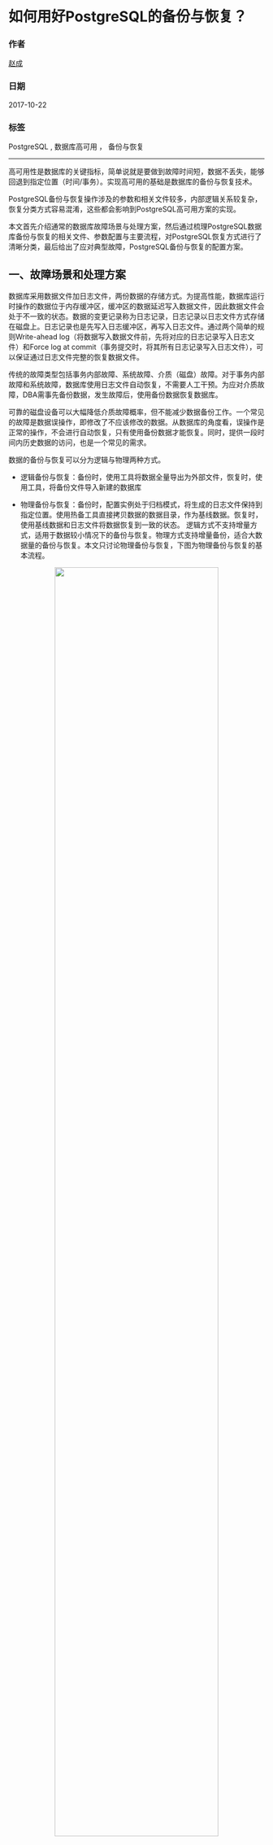 # 如何用好PostgreSQL的备份与恢复？

### 作者
[赵成](https://github.com/ChengXiaoZ)

### 日期               
2017-10-22

### 标签              
PostgreSQL , 数据库高可用 ， 备份与恢复

----

高可用性是数据库的关键指标，简单说就是要做到故障时间短，数据不丢失，能够回退到指定位置（时间/事务）。实现高可用的基础是数据库的备份与恢复技术。
  
PostgreSQL备份与恢复操作涉及的参数和相关文件较多，内部逻辑关系较复杂，恢复分类方式容易混淆，这些都会影响到PostgreSQL高可用方案的实现。

本文首先介绍通常的数据库故障场景与处理方案，然后通过梳理PostgreSQL数据库备份与恢复的相关文件、参数配置与主要流程，对PostgreSQL恢复方式进行了清晰分类，最后给出了应对典型故障，PostgreSQL备份与恢复的配置方案。

## 一、故障场景和处理方案
数据库采用数据文件加日志文件，两份数据的存储方式。为提高性能，数据库运行时操作的数据位于内存缓冲区，缓冲区的数据延迟写入数据文件，因此数据文件会处于不一致的状态。数据的变更记录称为日志记录，日志记录以日志文件方式存储在磁盘上。日志记录也是先写入日志缓冲区，再写入日志文件。通过两个简单的规则Write-ahead log（将数据写入数据文件前，先将对应的日志记录写入日志文件）和Force log at commit（事务提交时，将其所有日志记录写入日志文件），可以保证通过日志文件完整的恢复数据文件。

传统的故障类型包括事务内部故障、系统故障、介质（磁盘）故障。对于事务内部故障和系统故障，数据库使用日志文件自动恢复，不需要人工干预。为应对介质故障，DBA需事先备份数据，发生故障后，使用备份数据恢复数据库。

可靠的磁盘设备可以大幅降低介质故障概率，但不能减少数据备份工作。一个常见的故障是数据误操作，即修改了不应该修改的数据。从数据库的角度看，误操作是正常的操作，不会进行自动恢复，只有使用备份数据才能恢复。同时，提供一段时间内历史数据的访问，也是一个常见的需求。

数据的备份与恢复可以分为逻辑与物理两种方式。
  
* 逻辑备份与恢复：备份时，使用工具将数据全量导出为外部文件，恢复时，使用工具，将备份文件导入新建的数据库
  
* 物理备份与恢复：备份时，配置实例处于归档模式，将生成的日志文件保持到指定位置。使用热备工具直接拷贝数据的数据目录，作为基线数据。恢复时，使用基线数据和日志文件将数据恢复到一致的状态。
逻辑方式不支持增量方式，适用于数据较小情况下的备份与恢复。物理方式支持增量备份，适合大数据量的备份与恢复。本文只讨论物理备份与恢复，下图为物理备份与恢复的基本流程。

<div align=center><img width="80%" height="80%" src="https://raw.githubusercontent.com/ChengXiaoZ/docs/master/media/2017-10-22-How-to-use-PostgreSQL-backup-and-restore-well-1.png"/></div>

在高可用需求中，当单台实例发生故障，需要快速提供备用实例。备份基线数据+日志文件的方式无法满足时间要求。通常采用主备（master/slave）方案，master与slave通过日志流复制进行同步，slave可以提供只读数据访问，当master发送故障后，直接将应用请求转发到slave。

<div align=center><img width="60%" height="60%" src="https://raw.githubusercontent.com/ChengXiaoZ/docs/master/media/2017-10-22-How-to-use-PostgreSQL-backup-and-restore-well-2.png"/></div>

在高可用方案中，需要支持介质故障恢复，实时故障切换，误操作数据恢复，查看历史数据等功能。流复制技术和物理备份与恢复的结合，可以满足数据库高可用的基本要求。

-|流复制|物理备份与恢复
---|---|---
介质故障恢复|支持|支持
实时故障切换|支持|不支持
误操作数据恢复|不支持|支持
查看历史数据|不支持|支持

## 二、PostgreSQL备份与恢复相关文件、参数配置与主要流程
### 1.PostgreSQL日志文件的命名

日志序号 (lsn:log sequence number) 标识日志记录在日志文件中的位置。lsn是一个64位的整数。PostgreSQL运行时生成的日志文件存放在数据目录下的pg_xlog目录，每个日志文件称为一个segment，日志文件大小固定，由wal_segment_size参数指定，日志文件内部划分为多个wal page，每个page的大小由wal_block_size参数指定。

对于一个64位的lsn，可以计算出其所在的xlog文件名。lsn可以划分segment序号高位，segment序号低位和块内序号三个部分。对于segment大小为64M和16M的情况如下：

16M：segment序号高位（32比特）+segment序号低位（8比特）+块内序号（24比特）

64M：segment序号高位（32比特）+segment序号低位（6比特）+块内序号（26比特）

Xlog文件名由三部分组成，格式为：时间线+segment序号高位+segment序号低位，每个部分都表示为一个8位16进制数字。取出lsn中的segment高位和segment低位数值，就可以确定其所在的xlog文件。

使用pg_current_xlog_location()查询当前lsn为0/1C000090（16进制高32位/16进制低32位），当前时间线为1，wal segment大小为64M，

根据64M大小日志文件名格式，可计算出lsn的segment序号高32位为0x0，segment序号低位为0x7， 块内序号为0x90，xlog文件名为000000010000000000000007
使用pg_xlogfile_name_offset()可以查询lsn对应的文件名文件内偏移，与上述计算一致。

<div align=center><img width="60%" height="60%" src="https://raw.githubusercontent.com/ChengXiaoZ/docs/master/media/2017-10-22-How-to-use-PostgreSQL-backup-and-restore-well-3.png"/></div>

### 2.checkpoint与control文件
PostgreSQL的数据文件和日志文件互为冗余。当某lsn之前的操作已经全部写入了数据文件后，则该lsn号之前的日志文件可以丢弃。checkpoint机制实现此功能。

checkpoint操作在以下场景执行：管理员手工执行check命令、数据库启动完成恢复、数据库正常关闭，以及后台Checkpoint进程的定期执行。

checkpoint流程可以简单描述为，首先构造checkpoint记录（redo字段为当前已写入日志文件的lsn），然后将数据缓冲区中的脏数据写入磁盘，最后写入checkepoint日志记录（包含checkpoint记录），并将checkpoint记录写入control文件。

512字节的control文件是PostgreSQL的关键数据，用于数据库启动时，判断数据库状态和恢复位置。controlfile文件中记录了数据库的状态，最近checkpoint记录，最小恢复lsn信息和基本的参数配置。数据库的状态包括：
* DB_SHUTDOWNED（数据库正常关闭）
* DB_SHUTDOWNED_IN_RECOVERY（数据库在恢复时关闭）
* DB_SHUTDOWNING（数据库启动到正常关闭过程中崩溃）
* DB_IN_CRASH_RECOVERY（数据库在恢复过程中崩溃），
* DB_IN_ARCHIVE_RECOVERY（数据库处于归档恢复）
* DB_IN_PRODUCTION（数据库处于正常工作状态，等待接受事务处理）

### 3.日志文件的生成与归档
PostgreSQL日志文件的segment序号从1开始，一个日志文件写完后，会写入下一个序号的日志文件。checkpoint之后，最近一次checkpoint.redo lsn之前的日志文件可以丢弃。PostgreSQL会循环使用日志文件。checkpoint操作中，会将可丢弃的日志文件改名为未来的日志文件名，并该日志文件重新初始化。PostgreSQL在写新的日志文件时，如果该文件已存在，则使用该文件，否则才会创建新的文件。因此不能从pg_xlog目录中的文件名直接判断当前的日志文件，需要使用pg_current_xlog_location和pg_xlogfile_name_offset函数进行判断。

为持久保存日志文件，需要开启日志归档模式。在该模式下，可丢弃日志文件被删除前，被拷贝到指定目录。在postgres.conf配置文件中设置三个参数：

    wal_level=replica 或更高
    archive_mode = on
    archive_command = 'cp %p /mnt/server/archivedir/%f'
    %p表示pg_xlog目录路径和日志文件名，%f表示日志文件名。 日志被拷贝到/mnt/server/archivedir目录

日志的归档过程如下：
* checkpoint操作中，当一个日志文件X可丢弃时，在pg_xlog的archive_status目中生成X.ready文件。
* 后台archive进程负责日志文件的拷贝。该进程监控archive_status目录，当发现有X.ready文件名后，使用archive_command拷贝文件，并将X.ready命名为X.done
* 下一次checkpoint操作中，将archive_status目中X.done对应的X日志文件改名。

### 4.crash recovery
PostgreSQL正常运行中，直接kill主进程，重启PostgreSQL，将进入crash recovery处理流程，从control文件中checkpoint的redo lsn位置开始，
使用pg_xlog目录中的日志文件进行恢复。PostgreSQL能进行上述处理，是因为将其状态和最近的checkpoint记录在在control文件中。

初始化数据库后，control文件DB状态初始值为shutdown。pg启动时，当control文件DB状态为shutdown，则将状态设置为production，退出恢复过程。在正常关闭服务时，执行checkpoint，并将control文件DB状态设置shutdown。pg启动时，当control文件DB状态为production，则说明发生了crash，会从control文件读取最近checkpoint，从redo lsn开始进行恢复，恢复完成后，将状态设置为production。


### 5.热备
备份分为冷备和热备。冷备是正常关闭服务后拷贝文件。热备是服务正常运行中拷贝文件。由于采用数据缓冲区机制，拷贝的文件数据会不一致。根据数据库恢复基本原理，只要确定某lsn之前的日志已经全部写入了数据文件，则在拷贝后的数据文件上，应用该lsn号之后的日志文件，可将数据恢复到一致的状态。

热备包括以下步骤
* 执行pg_start_backup函数:该函数执行checkpoint，将checkpont信息写入数据目录下的backup_label文件。
* 拷贝数据目录到指定位置
* 执行pg_stop_backup函数:该命令删除backup_label文件，写XLOG_BACKUP_END日志，并在pg_xlog目录中写入backup文件，该文件记录了热备开始和结束的lsn信息。

backup文件格式为：热备开始lsn对应的日志文件名.开始lsn的块内偏移.backup

### 6.使用归档日志恢复

Crash recovery只能使用pg_log目录中的日志文件进行恢复，启用archive recovery模式后，可以使用其它目录的日志文件（归档日志文件）进行恢复。

在数据目录存创建recover.conf文件，PostgreSQL启动时，读取到该文件，会进入archive recovery流程。在recover.conf中设置日志拷贝命令restore_command，pg恢复过程中，使用该命令将归档日志拷贝到pg_xlog目录后进行恢复。

    restore_command = 'cp /mnt/server/archivedir/%f "%p"'
    %f表示日志文件名 %p表示目标路径和文件名

### 7.使用流复制恢复
流复制可以视为archive recovery的一种情况。使用归档日志文件进行恢复时，备机需要获取主机一个完整xlog文件，才可进行恢复。在流复制中，主机产生日志记录后，会及时发送到备机。

在slave节点数据目录的recover.conf中，配置到主机的连接信息primary_conninfo并设置standby_mode为on。
    
    standby_mode = 'on'
    primary_conninfo = 'host=192.168.1.50 port=5432 user=foo password=foopass'

master节点的postgres.conf文件中指定wal_level和发送日志进程的数目max_wal_senders。
    
    wal_level=replica 或更高
    max_wal_senders=5

在master的pg_hba.conf文件中允许复制连接建立
    
    host    replication     postgres        192.168.10.0/24            trust

slave启动后会启动wal reciver进程，根据primary_conninfo向master发送连接请求。master收到请求后，启动wal sender进程，wal sender与reciver建立连接。 wal reciver将起始的lsn信息发送给wal sender，wal sender从该lsn开始，将日志记录持续发送给wal reciver，wal reciver将日志写入pg_xlog目录中的日志文件，并通知恢复进程读取文件进行恢复处理。

### 8.恢复的退出与时间线

Crash recovery模式下，应用完pg_xlog目录中的所有可用日志文件后，自动退出恢复，进入运行状态。Archive recovery模式下，recovery.conf文件中参数standby_mode为off时，应用完所有日志后，自动退出恢复，进入运行状态。standby_mode为on时，应用完所有日志后，恢复流程不会退出，持续读取可用日志（来自于归档日志文件或流复制），当收到pg_ctl工具发出的promote命令后，才退出恢复流程，进入运行状态。

可以通过设置Recovery Target，使得archive recovery在指定的位置（时间或事务号）停止恢复。在recovery.conf文件配置如下参数，表示恢复流程在恢复完123947事务后结束。

    recovery_target_xid = '123947'

时间线（Timeline）是PostgreSQL中的特有的概念。其初始值为1，退出archive recovery时，timeline增1，退出crash recovery时，timeline不变。Timeline反映在日志的文件名中，日志文件的命名格式为：时间线号+segment序号高位+segment序号低位。

引入时间线概念后，日志位置的唯一标识从lsn变为时间线+lsn，checkpoint的结构中记录了当前的timeline。

发生时间线切换时，在pg_xlog目录写入时间线history文件，文件名为"当前timelime.history"，文件内记录了时间线切换的历史纪录，每一行记录一条时间线信息，格式为<parentTLI> <switchpoint> <reason>。


parentTLI为时间线id，<switchpoint>为切换发生后的lsn，<reason>为发生切换的原因。

从时间线history文件中，可以计算出每条时间线的开始和结束lsn。

    时间线文件00000003.history，内容为 
    1	0/14000060	no recovery target specified
    2	0/140420D0	no recovery target specified

该文件含义为当前时间线为3，时间线1的lsn范围[0/0,0/14000060)，
时间线2的lsn范围[0/14000060,0/140420D0)，时间线3从0/140420D0开始。


使用timeline有以下优点：
* 切换逻辑显得清晰。从时间线history文件，可以计算出每条时间线的开始和结束lsn。
* 避免归档日志的覆盖。当备机与主机的归档目录相同时，备机升级为主机后，生成的日志文件名与原主机不同（时间线不同），拷贝到归档目录后，不会覆盖之前的日志文件。


### 9、pg_basebackup、pg_rman工具
pg_basebackup和pg_rman为备份与恢复提供良好的操作管理界面，避免手工管理配置文件。

pg_basebackup是PostgreSQL自带的一个远程热备工具，可以将远程PostgreSQL热备到本地目录。其工作流程为，连接到一个远程PostgreSQL，执行pg_start_backup，将整个数据目录传输到本地，执行pg_stop_backup命令。

    将地址为192.168.0.1的PostgreSQL，备份到本地usr/local/pgsql/data目录
    pg_basebackup -h 192.168.0.1 -U test -D /usr/local/pgsql/data

pg_basebackup支持在目标数据目录生成用于流复制的recovery.conf文件。

    pg_basebackup -h 192.168.0.1 -U test -R -D /usr/local/pgsql/data

会在/usr/local/pgsql/data目录生成流复制所用的postgresql.conf文件，内容如下

    standby_mode = 'on'
    primary_conninfo = 'host=192.168.0.1 user=test'

pg_rman是PostgreSQL的备份与恢复工具，支持全量、增量、归档三种备方式，支持数据压缩与备份集管理。pg_rman适用于大数据量数据库的增量备份。pg_rman必须与被备份数据库安装在同一台机器。其备份流程为，连接到本地PostgreSQL，执行pg_start_backup，全量备份文件或者通过比较数据文件块的lsn号进行增量备份，执行pg_stop_backup命令，备份归档日志。

pg_rman 恢复支持将数据恢复到指定时间、事务号和时间线参数，流程为其将对应的全量数据和归档日志拷贝到相应目录，并配置recovery.conf文件的restore_command参数，standby_mode为off。
pg_rman支持的命令包括
* 初始化 pg_rman init
* 全量备份 pg_rman backup -b full
* 增量备份 pg_rman backup -b incremental  
* 恢复 pg_rman restore

# 三、PostgreSQL数据库恢复分类
根据配置文件和参数的不同，PostgreSQL恢复可以做以下分类。 

<div align=center><img width="60%" height="60%" src="https://raw.githubusercontent.com/ChengXiaoZ/docs/master/media/2017-10-22-How-to-use-PostgreSQL-backup-and-restore-well-4.png"/></div>

Crash recovery是PostgreSQL发生故障后自动进行的恢复处理，archive recovery是DBA通过配置recovery.conf文件，PostgreSQL启动后进入的恢复流程。

配置recovery.conf文件的standby_mode参数为on或off，可以控制进入standb模式还是非standby模式。非standby模式下，PostgreSQL恢复到指定位置或者发现没有可用日志记录时，停止恢复流程。standby模式下，在没有可用日志的情况下，会持续检查并应用可用日志，直到DBA发出promote命令。

配置postgresql.conf文件的hot_standby参数为on或off，可以控制是否开启hot standby模式。hot standby开启情况下，恢复结束前，数据库可对外提供只读访问。hot standby关闭情况下，恢复结束前，数据库不提供对外访问。

5种情况下配置文件与参数的不同：
* crash recovery：无recovery.conf文件
* archive recovery：有recovery.conf文件，lable文件（可选）
    * standby-hot standby：standby_mode为on，hot_standby为on
    * standby-非hot standby：standby_mode为on，hot_standby为off
    * 非standby-hot standby：standby_mode为off，hot_standby为on
    * 非standby-非hot standby：standby_mode为off，hot_standby为off

对于流复制建议采用archive recovery-standby-hot standby配置，对于基线数据+归档日志恢复的配置，建议采用archive recovery-非standby-hot standby配置。

Recovery过程简单说就是从一个checkpoint的redo lsn位置开始，通过应用日志记录，使数据文件达到一致的状态。对于每一种恢复配置，要明确三个问题，从哪里找到开始的lsn与时间线，日志记录的来源是哪里，恢复状态如何退出。

Crash recovery模式下，从control文件读取checkpoint记录，其中包含redo lsn和时间线，从该位置开始恢复，日志记录只来自pg_xlog目录中的日志文件，当没有日志可以应用时，退出恢复。

Archive recovery模式下，当数据目录下不存在backup_label文件时，与crash recovery相同的方式从control文件读取redo lsn和时间线。当数据目录下存在backup_label文件时，redo lsn从该文件读取，根据timeline history文件，获取该redo lsn对应的时间线。

Archive recovery模式的非standby配置下，必须配置recovery.conf的restore_command命令，该模式下只能使用归档日志文件进行恢复。应用完所有的规定日志，或者指定位置时，恢复处理结束。

Archive recovery模式的standby配置下，至少配置recovery.conf的restore_command命令和primary_conninfo中的一个。该模式下可以使用归档日志文件或者流复制。当没有可用的日志记录时，会持续检查并应用可用日志，直到DBA发出promote命令。

在recovery.conf文件中，可以配置Recovery Target，使得archive recovery在指定的位置（时间、事务号或时间线）停止恢复。

## 四、PostgreSQL高可用方案中的备份与恢复

PostgreSQL高可用方案应能够满足介质故障恢复、实时故障切换、误操作数据恢复和查看历史数据的需求。

高可用环境的建立，包括以下工作：

### 配置主机启动日志归档和流复制主节点信息

postgres.conf（异步流复制）

    wal_level=replica

    archive_mode = on

    archive_command = 'cp %p /mnt/server/archivedir/%f'

    max_wal_senders=5 #发送wal进程数据

    hot_standby=on

pg_hba.conf

    host    replication     postgres        192.168.10.0/24            trust

### 建立备机并启动流复制

使用basebackup工具热备：

    pg_basebackup -h 192.168.0.1 -U test -R -D /usr/local/pgsql/data

修改postgres.conf中的port和archive_command为备机端口和归档路径。启动备机，建立流复制。

以上配置下，备机恢复模式为archive recovery，开启standby，开启hot standby。

### 使用pg_rman工具为主机建立基线数据备份，并定期进行增量数据备份

* 初始化 pg_rman init -B 备份文件保存目录 -D 数据库数据目录

* 全量备份 pg_rman backup -B 备份文件保存目录 -D 数据库数据目录 -b full

* 增量备份 pg_rman backup -B 备份文件保存目录 -D 数据库数据目录 -b incremental  


### 故障处理流程：

（1）在环境中配置状态监控工具，实时监控主机状态，主机不可用时，自动promte备机，并将数据库访问路由到备机。

（2）恢复历史数据

pg_rman restore命令支持将数据恢复到指定时间、事务号和时间线参数，该命令将对应的全量数据和归档日志拷贝到相应目录，并配置recovery.conf文件。
pg_rman restore执行完成后，启动PostgresSQL，进行恢复。

以上配置下，备机恢复模式为archive recovery，关闭standby，开启hot standby。

### 五、结尾

通过梳理PostgreSQL数据库备份与恢复流程的相关文件、参数配置与主要流程，对恢复方式进行了分类，给出高可用方案中备份与恢复的基本配置。完整的可用性方案中，还需要考虑主机状态监控，数据访问路由切换和故障主机复用等问题。

----

版权声明：自由转载-非商用-非衍生-保持署名[（创意共享3.0许可证）](https://creativecommons.org/licenses/by-nc-nd/3.0/deed.zh)

